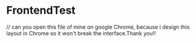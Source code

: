 # FrontendTest
// can you open this file of mine on google Chrome, because i design this layout in Chrome so it won't break the interface.Thank you!!
